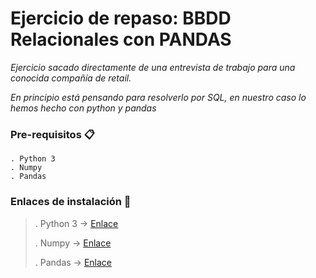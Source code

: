 # Ejercicio de repaso: BBDD Relacionales con PANDAS

_Ejercicio sacado directamente de una entrevista de trabajo para una conocida compañía de retail._

_En principio está pensando para resolverlo por SQL, en nuestro caso lo hemos hecho con python y pandas_


### Pre-requisitos 📋


```
. Python 3
. Numpy
. Pandas
```

### Enlaces de instalación 🔧
>
>. Python 3 → [Enlace](https://www.python.org/downloads/)
>
>. Numpy → [Enlace](https://numpy.org/install/)
>
>. Pandas → [Enlace](https://pypi.org/project/pandas/)


